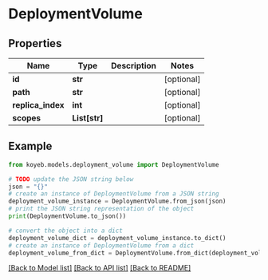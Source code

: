 # DeploymentVolume


## Properties

Name | Type | Description | Notes
------------ | ------------- | ------------- | -------------
**id** | **str** |  | [optional] 
**path** | **str** |  | [optional] 
**replica_index** | **int** |  | [optional] 
**scopes** | **List[str]** |  | [optional] 

## Example

```python
from koyeb.models.deployment_volume import DeploymentVolume

# TODO update the JSON string below
json = "{}"
# create an instance of DeploymentVolume from a JSON string
deployment_volume_instance = DeploymentVolume.from_json(json)
# print the JSON string representation of the object
print(DeploymentVolume.to_json())

# convert the object into a dict
deployment_volume_dict = deployment_volume_instance.to_dict()
# create an instance of DeploymentVolume from a dict
deployment_volume_from_dict = DeploymentVolume.from_dict(deployment_volume_dict)
```
[[Back to Model list]](../README.md#documentation-for-models) [[Back to API list]](../README.md#documentation-for-api-endpoints) [[Back to README]](../README.md)


